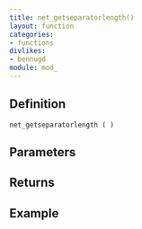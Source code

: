 ```yaml
---
title: net_getseparatorlength()
layout: function
categories:
- functions
divlikes:
- bennugd
module: mod_
---
```


## Definition

    net_getseparatorlength ( )

## Parameters

## Returns

## Example
